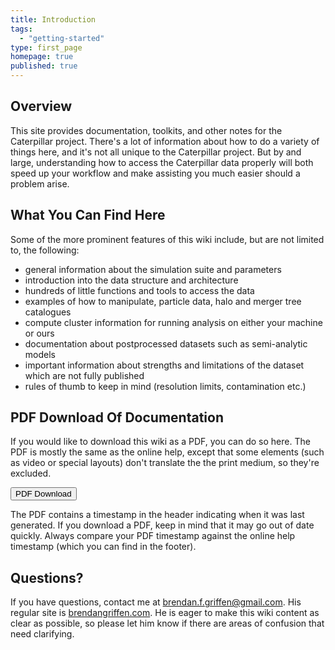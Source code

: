 ```yaml
---
title: Introduction
tags: 
  - "getting-started"
type: first_page
homepage: true
published: true
---
```


## Overview 

This site provides documentation, toolkits, and other notes for the Caterpillar project. There's a lot of information about how to do a variety of things here, and it's not all unique to the Caterpillar project. But by and large, understanding how to access the Caterpillar data properly will both speed up your workflow and make assisting you much easier should a problem arise.

## What You Can Find Here

Some of the more prominent features of this wiki include, but are not limited to, the following:

* general information about the simulation suite and parameters
* introduction into the data structure and architecture
* hundreds of little functions and tools to access the data
* examples of how to manipulate, particle data, halo and merger tree catalogues
* compute cluster information for running analysis on either your machine or ours
* documentation about postprocessed datasets such as semi-analytic models
* important information about strengths and limitations of the dataset which are not fully published
* rules of thumb to keep in mind (resolution limits, contamination etc.)

## PDF Download Of Documentation

If you would like to download this wiki as a PDF, you can do so here. The PDF is mostly the same  as the online help, except that some elements (such as video or special layouts) don't translate the the print medium, so they're excluded.

<a target="_blank" class="noCrossRef" href="doc_{{site.audience}}_pdf.pdf"><button type="button" class="btn btn-default" aria-label="Left Align"><span class="glyphicon glyphicon-download-alt" aria-hidden="true"></span> PDF Download</button></a>

The PDF contains a timestamp in the header indicating when it was last generated. If you download a PDF, keep in mind that it may go out of date quickly. Always compare your PDF timestamp against the online help timestamp (which you can find in the footer).

## Questions?

If you have questions, contact me at <a href="mailto:brendan.f.griffen@gmail.com">brendan.f.griffen@gmail.com</a>. His regular site is [brendangriffen.com](http://www.brendangriffen.com). He is eager to make this wiki content as clear as possible, so please let him know if there are areas of confusion that need clarifying.